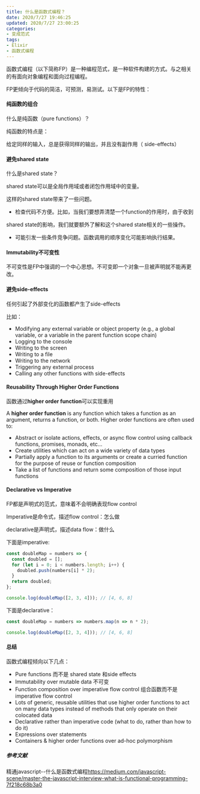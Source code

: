 ```yaml
---
title: 什么是函数式编程？
date: 2020/7/27 19:46:25
updated: 2020/7/27 23:00:25
categories:
- 变成范式
tags:
- Elixir
- 函数式编程
---
```


函数式编程（以下简称FP）是一种编程范式，是一种软件构建的方式。与之相关的有面向对象编程和面向过程编程。

FP更倾向于代码的简洁，可预测，易测试。以下是FP的特性：

#### 纯函数的组合

什么是纯函数（pure functions）？

纯函数的特点是：

给定同样的输入，总是获得同样的输出，并且没有副作用（ side-effects）



#### 避免shared state

什么是shared state？

shared state可以是全局作用域或者闭包作用域中的变量。

这样的shared state带来了一些问题。

* 检查代码不方便。比如，当我们要想弄清楚一个function的作用时，由于收到

shared state的影响，我们就要额外了解和这个shared state相关的一些操作。

* 可能引发一些条件竞争问题。函数调用的顺序变化可能影响执行结果。

  

#### Immutability不可变性

不可变性是FP中强调的一个中心思想。不可变即一个对象一旦被声明就不能再更改。



#### 避免side-effects

任何引起了外部变化的函数都产生了side-effects

比如：

- Modifying any external variable or object property (e.g., a global variable, or a variable in the parent function scope chain)
- Logging to the console
- Writing to the screen
- Writing to a file
- Writing to the network
- Triggering any external process
- Calling any other functions with side-effects

#### Reusability Through Higher Order Functions

函数通过**higher order function**可以实现重用

A **higher order function** is any function which takes a function as an argument, returns a function, or both. Higher order functions are often used to:

- Abstract or isolate actions, effects, or async flow control using callback functions, promises, monads, etc…
- Create utilities which can act on a wide variety of data types
- Partially apply a function to its arguments or create a curried function for the purpose of reuse or function composition
- Take a list of functions and return some composition of those input functions

#### Declarative vs Imperative

FP都是声明式的范式，意味着不会明确表现flow control

Imperative是命令式，描述flow control：怎么做

declarative是声明式，描述data flow：做什么

下面是imperative:

```javascript
const doubleMap = numbers => {
  const doubled = [];
  for (let i = 0; i < numbers.length; i++) {
    doubled.push(numbers[i] * 2);
  }
  return doubled;
};

console.log(doubleMap([2, 3, 4])); // [4, 6, 8]
```

下面是declarative：

```javascript
const doubleMap = numbers => numbers.map(n => n * 2);

console.log(doubleMap([2, 3, 4])); // [4, 6, 8]
```

#### 总结

函数式编程倾向以下几点：

- Pure functions 而不是 shared state 和side effects
- Immutability over mutable data  不可变
- Function composition over imperative flow control 组合函数而不是 imperative flow control
- Lots of generic, reusable utilities that use higher order functions to act on many data types instead of methods that only operate on their colocated data
- Declarative rather than imperative code (what to do, rather than how to do it)
- Expressions over statements
- Containers & higher order functions over ad-hoc polymorphism



##### 参考文献

精通javascript--什么是函数式编程<https://medium.com/javascript-scene/master-the-javascript-interview-what-is-functional-programming-7f218c68b3a0>
